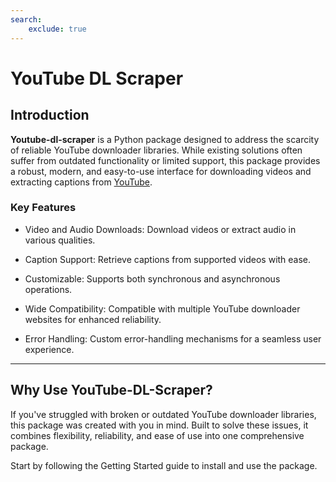 ```yaml
---
search:
    exclude: true
---
```


# YouTube DL Scraper

## Introduction

**Youtube-dl-scraper** is a Python package designed to address the scarcity of reliable YouTube downloader libraries. While existing solutions often suffer from outdated functionality or limited support, this package provides a robust, modern, and easy-to-use interface for downloading videos and extracting captions from [YouTube](https://youtube.com).

### Key Features

-   Video and Audio Downloads: Download videos or extract audio in various qualities.

-   Caption Support: Retrieve captions from supported videos with ease.

-   Customizable: Supports both synchronous and asynchronous operations.

-   Wide Compatibility: Compatible with multiple YouTube downloader websites for enhanced reliability.

-   Error Handling: Custom error-handling mechanisms for a seamless user experience.

---

## Why Use YouTube-DL-Scraper?

If you've struggled with broken or outdated YouTube downloader libraries, this package was created with you in mind. Built to solve these issues, it combines flexibility, reliability, and ease of use into one comprehensive package.

Start by following the Getting Started guide to install and use the package.
